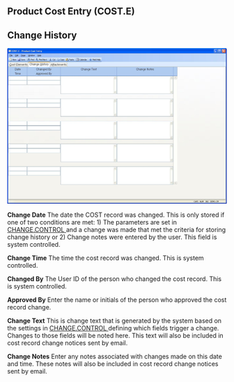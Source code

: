 ##  Product Cost Entry (COST.E)

<PageHeader />

##  Change History

![](./COST-E-2.jpg)

**Change Date** The date the COST record was changed. This is only stored if one of two conditions are met: 1) The parameters are set in [ CHANGE.CONTROL ](../../../../ACE-OVERVIEW/ACE-ENTRY/CHANGE-CONTROL/README.md) and a change was made that met the criteria for storing change history or 2) Change notes were entered by the user. This field is system controlled.   
  
**Change Time** The time the cost record was changed. This is system
controlled.  
  
**Changed By** The User ID of the person who changed the cost record. This is
system controlled.  
  
**Approved By** Enter the name or initials of the person who approved the cost
record change.  
  
**Change Text** This is change text that is generated by the system based on the settings in [ CHANGE.CONTROL ](../../../../ACE-OVERVIEW/ACE-ENTRY/CHANGE-CONTROL/README.md) defining which fields trigger a change. Changes to those fields will be noted here. This text will also be included in cost record change notices sent by email.   
  
**Change Notes** Enter any notes associated with changes made on this date and
time. These notes will also be included in cost record change notices sent by
email.  
  
  
<badge text= "Version 8.10.57" vertical="middle" />

<PageFooter />